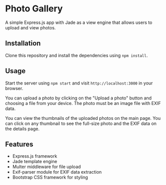 # Photo Gallery

A simple Express.js app with Jade as a view engine that allows users to upload and view photos.

## Installation

Clone this repository and install the dependencies using `npm install`.

## Usage

Start the server using `npm start` and visit `http://localhost:3000` in your browser.

You can upload a photo by clicking on the "Upload a photo" button and choosing a file from your device. The photo must be an image file with EXIF data.

You can view the thumbnails of the uploaded photos on the main page. You can click on any thumbnail to see the full-size photo and the EXIF data on the details page.

## Features

- Express.js framework
- Jade template engine
- Multer middleware for file upload
- Exif-parser module for EXIF data extraction
- Bootstrap CSS framework for styling